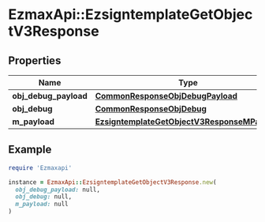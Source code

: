 # EzmaxApi::EzsigntemplateGetObjectV3Response

## Properties

| Name | Type | Description | Notes |
| ---- | ---- | ----------- | ----- |
| **obj_debug_payload** | [**CommonResponseObjDebugPayload**](CommonResponseObjDebugPayload.md) |  |  |
| **obj_debug** | [**CommonResponseObjDebug**](CommonResponseObjDebug.md) |  | [optional] |
| **m_payload** | [**EzsigntemplateGetObjectV3ResponseMPayload**](EzsigntemplateGetObjectV3ResponseMPayload.md) |  |  |

## Example

```ruby
require 'Ezmaxapi'

instance = EzmaxApi::EzsigntemplateGetObjectV3Response.new(
  obj_debug_payload: null,
  obj_debug: null,
  m_payload: null
)
```

